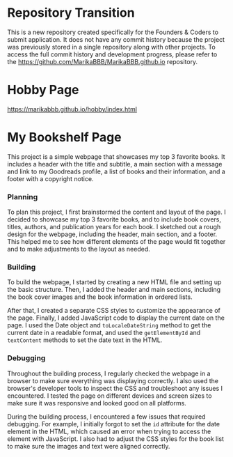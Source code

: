 # Repository Transition

This is a new repository created specifically for the Founders & Coders to submit application. It does not have any commit history because the project was previously stored in a single repository along with other projects. To access the full commit history and development progress, please refer to the https://github.com/MarikaBBB/MarikaBBB.github.io repository.


# Hobby Page
https://marikabbb.github.io/hobby/index.html
 

# My Bookshelf Page

This project is a simple webpage that showcases my top 3 favorite books. It includes a header with the title and subtitle, a main section with a message and link to my Goodreads profile, a list of books and their information, and a footer with a copyright notice.

### Planning
To plan this project, I first brainstormed the content and layout of the page. I decided to showcase my top 3 favorite books, and to include book covers, titles, authors, and publication years for each book. I sketched out a rough design for the webpage, including the header, main section, and a footer. This helped me to see how different elements of the page would fit together and to make adjustments to the layout as needed.

### Building
To build the webpage, I started by creating a new HTML file and setting up the basic structure. Then, I added the header and main sections, including the book cover images and the book information in ordered lists.

After that, I created a separate CSS styles to customize the appearance of the page. Finally, I added JavaScript code to display the current date on the page. I used the Date object and ```toLocaleDateString``` method to get the current date in a readable format, and used the ```getElementById``` and ```textContent``` methods to set the date text in the HTML.


### Debugging
Throughout the building process, I regularly checked the webpage in a browser to make sure everything was displaying correctly. I also used the browser's developer tools to inspect the CSS and troubleshoot any issues I encountered. I tested the page on different devices and screen sizes to make sure it was responsive and looked good on all platforms.

During the building process, I encountered a few issues that required debugging. For example, I initially forgot to set the ```id``` attribute for the date element in the HTML, which caused an error when trying to access the element with JavaScript. I also had to adjust the CSS styles for the book list to make sure the images and text were aligned correctly.

